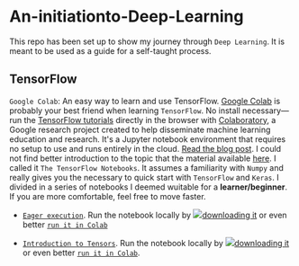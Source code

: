 # An-initiationto-Deep-Learning

This repo has been set up to show my journey through `Deep Learning`. It is meant to be used as a guide for a self-taught process. 




## TensorFlow
`Google Colab`: An easy way to learn and use TensorFlow. [Google Colab](https://colab.research.google.com/notebooks/intro.ipynb#recent=true) is probably your best 
friend when learning `TensorFlow`. No install necessary—run the [TensorFlow tutorials](https://www.tensorflow.org/tutorials) directly in the browser with [Colaboratory](https://colab.research.google.com/notebooks/welcome.ipynb), a Google research project created to help disseminate machine learning education and research. It's a Jupyter notebook environment that requires no setup to use and runs entirely in the cloud. [Read the blog post](https://medium.com/tensorflow/colab-an-easy-way-to-learn-and-use-tensorflow-d74d1686e309). I could not find better introduction to the topic that the material available [here](https://www.tensorflow.org/guide). I called it `The TensorFlow Notebooks`. It assumes a familiarity with `Numpy` and really gives you the necessary to quick start with `TensorFlow` and `Keras`. I divided in a series of notebooks I deemed wuitable for a **learner/beginner**. If you are more comfortable, feel free to move faster.


-  [`Eager execution`](https://github.com/gabayae/An-initiation-to-Deep-Learning/blob/main/TensorFlow_1_EagerExecution.ipynb). Run the notebook locally by <a href="https://storage.googleapis.com/tensorflow_docs/docs/site/en/guide/eager.ipynb"><img src="https://www.tensorflow.org/images/download_logo_32px.png" />downloading it</a> or even better [`run it in Colab`](https://colab.research.google.com/github/tensorflow/docs/blob/master/site/en/guide/eager.ipynb)

 
-  [`Introduction to Tensors`](https://github.com/gabayae/An-initiation-to-Deep-Learning/blob/main/TensorFlow_2_IntroductiontoTensors.ipynb). Run the notebook locally by <a href="https://storage.googleapis.com/tensorflow_docs/docs/site/en/guide/tensor.ipynb"><img src="https://www.tensorflow.org/images/download_logo_32px.png" />downloading it</a> or even better [`run it in Colab`](https://colab.research.google.com/github/tensorflow/docs/blob/master/site/en/guide/tensor.ipynb#scrollTo=AL2hzxorJiWy).
